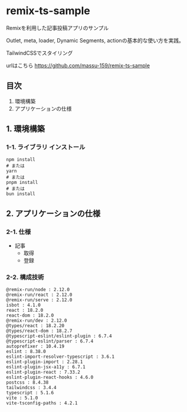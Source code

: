 # remix-ts-sample

Remixを利用した記事投稿アプリのサンプル

Outlet, meta, loader, Dynamic Segments, actionの基本的な使い方を実践。

TailwindCSSでスタイリング

urlはこちら
https://github.com/massu-159/remix-ts-sample


## 目次
1. 環境構築
2. アプリケーションの仕様

## 1. 環境構築

### 1-1. ライブラリ インストール

```
npm install
# または
yarn
# または
pnpm install
# または
bun install
```

## 2. アプリケーションの仕様

### 2-1. 仕様
- 記事
  - 取得
  - 登録

### 2-2. 構成技術
    @remix-run/node : 2.12.0
    @remix-run/react : 2.12.0
    @remix-run/serve : 2.12.0
    isbot : 4.1.0
    react : 18.2.0
    react-dom : 18.2.0
    @remix-run/dev : 2.12.0
    @types/react : 18.2.20
    @types/react-dom : 18.2.7
    @typescript-eslint/eslint-plugin : 6.7.4
    @typescript-eslint/parser : 6.7.4
    autoprefixer : 10.4.19
    eslint : 8.38.0
    eslint-import-resolver-typescript : 3.6.1
    eslint-plugin-import : 2.28.1
    eslint-plugin-jsx-a11y : 6.7.1
    eslint-plugin-react : 7.33.2
    eslint-plugin-react-hooks : 4.6.0
    postcss : 8.4.38
    tailwindcss : 3.4.4
    typescript : 5.1.6
    vite : 5.1.0
    vite-tsconfig-paths : 4.2.1
